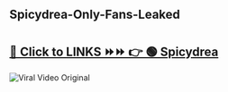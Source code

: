 
 ## Spicydrea-Only-Fans-Leaked

# <h2><a href="https://clipsfans.com/Spicydrea&ref=git">🔗 Click to LINKS ⏩⏩ 👉 🟢 Spicydrea </a></h2>

<a href="https://clipsfans.com/Spicydrea&ref=git" rel="nofollow" data-target="animated-image.originalLink"><img src="https://i.ibb.co.com/xMMVF88/686577567.gif" alt="Viral Video Original" style="max-width: 100%; display: inline-block;" data-target="animated-image.originalImage"></a>
